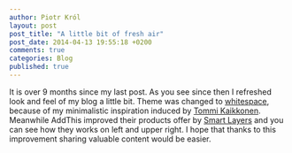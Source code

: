 ```yaml
---
author: Piotr Król
layout: post
post_title: "A little bit of fresh air"
post_date: 2014-04-13 19:55:18 +0200
comments: true
categories: Blog
published: true
---
```


It is over 9 months since my last post. As you see since then I refreshed look
and feel of my blog a little bit. Theme was changed to
[whitespace](https://github.com/lucaslew/whitespace), because of my
minimalistic inspiration induced by [Tommi Kaikkonen](http://www.kaikkonendesign.fi/). Meanwhile AddThis improved their
products offer by [Smart Layers](https://www.addthis.com/get/smart-layers) and
you can see how they works on left and upper right. I hope that thanks to this
improvement sharing valuable content would be easier.
